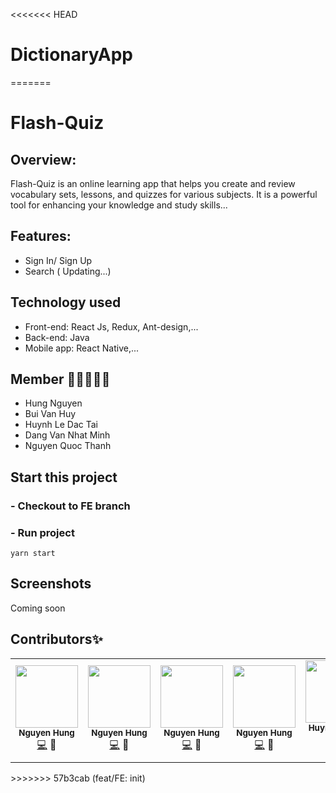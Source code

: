 <<<<<<< HEAD
# DictionaryApp
=======
# Flash-Quiz

## Overview:

Flash-Quiz is an online learning app that helps you create and review vocabulary sets, lessons, and quizzes for various subjects. It is a powerful tool for enhancing your knowledge and study skills...

## Features:

- Sign In/ Sign Up
- Search
  ( Updating...)

## Technology used

- Front-end: React Js, Redux, Ant-design,...
- Back-end: Java
- Mobile app: React Native,...

## Member 👨🏻‍🤝‍👨🏻

- Hung Nguyen
- Bui Van Huy
- Huynh Le Dac Tai
- Dang Van Nhat Minh
- Nguyen Quoc Thanh

## Start this project

### - Checkout to FE branch

### - Run project

`yarn start`

## Screenshots

Coming soon

## Contributors✨

<!-- ALL-CONTRIBUTORS-LIST:START - Do not remove or modify this section -->
<!-- prettier-ignore-start -->
<!-- markdownlint-disable -->
<table>
  <tr>
    <td align="center"><img src="https://avatars.githubusercontent.com/u/125659908" width="100px;" alt=""/><br /><sub><b>Nguyen Hung</b></sub></a><br /><a href="" title="Code">💻</a> <a title="FE">📱</a> <a href="" >
    <td align="center"><img src="https://avatars.githubusercontent.com/u/125659908" width="100px;" alt=""/><br /><sub><b>Nguyen Hung</b></sub></a><br /><a href="" title="Code">💻</a> <a title="FE">📱</a> <a href="" >
    <td align="center"><img src="https://avatars.githubusercontent.com/u/125659908" width="100px;" alt=""/><br /><sub><b>Nguyen Hung</b></sub></a><br /><a href="" title="Code">💻</a> <a title="FE">📱</a> <a href="" >
    <td align="center"><img src="https://avatars.githubusercontent.com/u/125659908" width="100px;" alt=""/><br /><sub><b>Nguyen Hung</b></sub></a><br /><a href="" title="Code">💻</a> <a title="FE">📱</a> <a href="" >
    <td align="center"><img src="https://avatars.githubusercontent.com/u/93358196" width="100px;" alt=""/><br /><sub><b>Huynh Le Dac Tai</b></sub></a><br /><a href="" title="Code">💻</a> <a title="BE">🔗</a> <a href="">
  
</table>
>>>>>>> 57b3cab (feat/FE: init)
